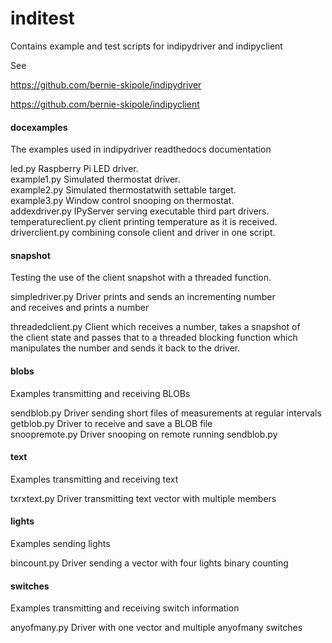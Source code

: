 # inditest
Contains example and test scripts for indipydriver and indipyclient

See

https://github.com/bernie-skipole/indipydriver

https://github.com/bernie-skipole/indipyclient

#### docexamples
The examples used in indipydriver readthedocs documentation

led.py Raspberry Pi LED driver.\
example1.py Simulated thermostat driver.\
example2.py Simulated thermostatwith settable target.\
example3.py Window control snooping on thermostat.\
addexdriver.py IPyServer serving executable third part drivers.\
temperatureclient.py client printing temperature as it is received.\
driverclient.py combining console client and driver in one script.

#### snapshot
Testing the use of the client snapshot with a threaded function.

simpledriver.py Driver prints and sends an incrementing number\
and receives and prints a number

threadedclient.py Client which receives a number, takes a snapshot of\
the client state and passes that to a threaded blocking function which\
manipulates the number and sends it back to the driver.

#### blobs

Examples transmitting and receiving BLOBs

sendblob.py Driver sending short files of measurements at regular intervals\
getblob.py Driver to receive and save a BLOB file\
snoopremote.py Driver snooping on remote running sendblob.py

#### text

Examples transmitting and receiving text

txrxtext.py Driver transmitting text vector with multiple members

#### lights

Examples sending lights

bincount.py Driver sending a vector with four lights binary counting

#### switches

Examples transmitting and receiving switch information

anyofmany.py Driver with one vector and multiple anyofmany switches
